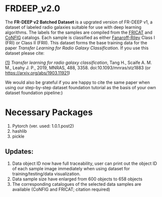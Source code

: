 # FRDEEP_v2.0

The **FR-DEEP v2 Batched Dataset** is a upgrated version of FR-DEEP v1, a dataset of labeled radio galaxies suitable for use with deep learning algorithms.  The labels for the samples are compiled from the [FRICAT](https://arxiv.org/abs/1610.09376) and [CoNFIG](https://academic.oup.com/mnras/article/390/2/819/1032320) catalogs. Each sample is classified as either [Fanaroff-Riley](https://en.wikipedia.org/wiki/Fanaroff%E2%80%93Riley_classification) Class I (FRI) or Class II (FRII). This dataset forms the base training data for the paper *Transfer Learning for Radio Galaxy Classification*. If you use this dataset please cite:

[(1)](#paper) *Transfer learning for radio galaxy classification*, Tang H., Scaife A. M. M., Leahy J. P., 2019, MNRAS, 488, 3358. doi:10.1093/mnras/stz1883 (or https://arxiv.org/abs/1903.11921)  

We would also be grateful if you are happy to cite the same paper when using our step-by-step dataset foundation tutorial as the basis of your own dataset foundation pipeline:)

# Necessary Packages 

1. Pytorch (ver. used: 1.0.1.post2)
2. hashlib
3. pickle

## Updates:

1. Data object ID now have full traceability, user can print out the object ID of each sample image immediately when using dataset for training/testing/data visualization.
2. Data sample size have enlarged from 600 objects to 658 objects
3. The corresponding catalogues of the selected data samples are available (CoNFIG and FRICAT; citation required)
 
